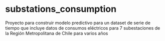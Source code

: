 # substations_consumption
Proyecto para construir modelo predictivo para un dataset de serie de tiempo que incluye datos de consumos eléctricos para 7 subestaciones de la Región Metropolitana de Chile para varios años
